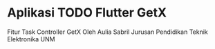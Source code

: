 # Aplikasi TODO Flutter GetX
Fitur Task Controller GetX Oleh Aulia Sabril
Jurusan Pendidikan Teknik Elektronika UNM



